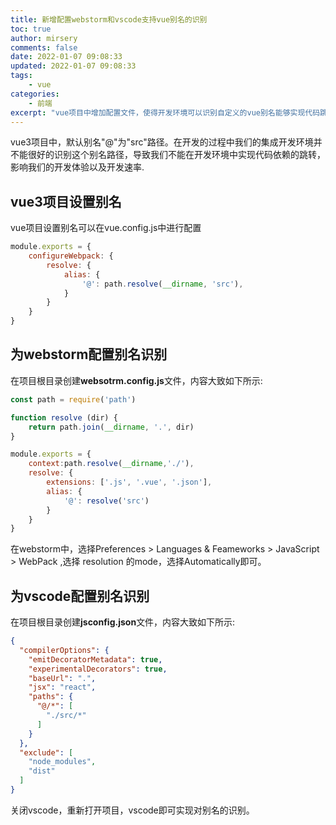 ```yaml
---
title: 新增配置webstorm和vscode支持vue别名的识别
toc: true
author: mirsery
comments: false
date: 2022-01-07 09:08:33
updated: 2022-01-07 09:08:33
tags:
    - vue
categories:
    - 前端
excerpt: "vue项目中增加配置文件，使得开发环境可以识别自定义的vue别名能够实现代码跳转"
---
```



<!-- toc -->

vue3项目中，默认别名"@"为"src"路径。在开发的过程中我们的集成开发环境并不能很好的识别这个别名路径，导致我们不能在开发环境中实现代码依赖的跳转，影响我们的开发体验以及开发速率.


## vue3项目设置别名

vue项目设置别名可以在vue.config.js中进行配置

```js
module.exports = {
    configureWebpack: {
        resolve: {
            alias: {
                '@': path.resolve(__dirname, 'src'),
            }
        }
    }
}
```


## 为webstorm配置别名识别
在项目根目录创建**websotrm.config.js**文件，内容大致如下所示:
```js
const path = require('path')

function resolve (dir) {
    return path.join(__dirname, '.', dir)
}

module.exports = {
    context:path.resolve(__dirname,'./'),
    resolve: {
        extensions: ['.js', '.vue', '.json'],
        alias: {
            '@': resolve('src')
        }
    }
}

```
在webstorm中，选择Preferences > Languages & Feameworks > JavaScript > WebPack ,选择 resolution 的mode，选择Automatically即可。


## 为vscode配置别名识别
在项目根目录创建**jsconfig.json**文件，内容大致如下所示:
```json
{
  "compilerOptions": {
    "emitDecoratorMetadata": true,
    "experimentalDecorators": true,
    "baseUrl": ".",
    "jsx": "react",
    "paths": {
      "@/*": [
        "./src/*"
      ]
    }
  },
  "exclude": [
    "node_modules",
    "dist"
  ]
}
```
关闭vscode，重新打开项目，vscode即可实现对别名的识别。
